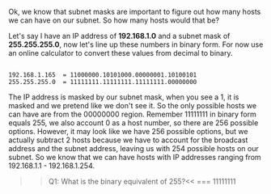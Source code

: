 Ok, we know that subnet masks are important to figure out how many hosts we can have on our subnet. So how many hosts would that be? 

Let's say I have an IP address of **192.168.1.0** and a subnet mask of **255.255.255.0**, now let's line up these numbers in binary form. For now use an online calculator to convert these values from decimal to binary.

```

192.168.1.165  = 11000000.10101000.00000001.10100101
255.255.255.0  = 11111111.11111111.11111111.00000000

```

The IP address is masked by our subnet mask, when you see a 1, it is masked and we pretend like we don't see it. So the only possible hosts we can have are from the 00000000 region. Remember 11111111 in binary form equals 255, we also account 0 as a host number, so there are 256 possible options. However, it may look like we have 256 possible options, but we actually subtract 2 hosts because we have to account for the broadcast address and the subnet address, leaving us with 254 possible hosts on our subnet. So we know that we can have hosts with IP addresses ranging from 192.168.1.1 - 192.168.1.254.

>>Q1: What is the binary equivalent of 255?<<
=== 11111111
